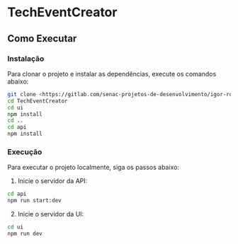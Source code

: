 # TechEventCreator

## Como Executar

### Instalação

Para clonar o projeto e instalar as dependências, execute os comandos abaixo:

```bash
git clone <https://gitlab.com/senac-projetos-de-desenvolvimento/igor-rosa-e-jose-prestes/techeventcreator.git>
cd TechEventCreator
cd ui
npm install
cd ..
cd api
npm install
```

### Execução

Para executar o projeto localmente, siga os passos abaixo:

1. Inicie o servidor da API:

```bash
cd api
npm run start:dev
```

2. Inicie o servidor da UI:

```bash
cd ui
npm run dev
```
